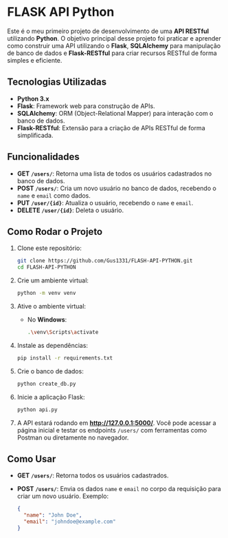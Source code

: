# FLASK API Python

Este é o meu primeiro projeto de desenvolvimento de uma **API RESTful** utilizando **Python**. O objetivo principal desse projeto foi praticar e aprender como construir uma API utilizando o **Flask**, **SQLAlchemy** para manipulação de banco de dados e **Flask-RESTful** para criar recursos RESTful de forma simples e eficiente.

## Tecnologias Utilizadas

- **Python 3.x**
- **Flask**: Framework web para construção de APIs.
- **SQLAlchemy**: ORM (Object-Relational Mapper) para interação com o banco de dados.
- **Flask-RESTful**: Extensão para a criação de APIs RESTful de forma simplificada.

## Funcionalidades

- **GET `/users/`**: Retorna uma lista de todos os usuários cadastrados no banco de dados.
- **POST `/users/`**: Cria um novo usuário no banco de dados, recebendo o `name` e `email` como dados.
- **PUT `/user/{id}`**: Atualiza o usuário, recebendo o `name` e `email`.
- **DELETE `/user/{id}`**: Deleta o usuário.

## Como Rodar o Projeto

1. Clone este repositório:
    ```bash
    git clone https://github.com/Gus1331/FLASH-API-PYTHON.git
    cd FLASH-API-PYTHON
    ```

2. Crie um ambiente virtual:
    ```bash
    python -m venv venv
    ```

3. Ative o ambiente virtual:
    - No **Windows**:
      ```bash
      .\venv\Scripts\activate
      ```

4. Instale as dependências:
    ```bash
    pip install -r requirements.txt
    ```

5. Crie o banco de dados:
    ```bash
    python create_db.py
    ```

6. Inicie a aplicação Flask:
    ```bash
    python api.py
    ```

7. A API estará rodando em **http://127.0.0.1:5000/**. Você pode acessar a página inicial e testar os endpoints `/users/` com ferramentas como Postman ou diretamente no navegador.

## Como Usar

- **GET `/users/`**: Retorna todos os usuários cadastrados.
- **POST `/users/`**: Envia os dados `name` e `email` no corpo da requisição para criar um novo usuário. Exemplo:
  
  ```json
  {
    "name": "John Doe",
    "email": "johndoe@example.com"
  }
